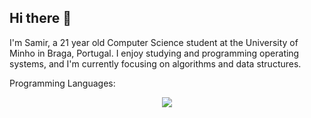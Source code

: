 ## Hi there 👋
I'm Samir, a 21 year old Computer Science student at the University of Minho in Braga, Portugal. I enjoy studying and programming operating systems, and I'm currently focusing on algorithms and data structures.

Programming Languages:
<p align="center">
  <a href="https://skillicons.dev">
    <img src="https://skillicons.dev/icons?i=c,java,haskell" />
  </a>
</p>

<!--
**Samir204/Samir204** is a ✨ _special_ ✨ repository because its `README.md` (this file) appears on your GitHub profile.

Here are some ideas to get you started:

- 🔭 I’m currently working on ...
- 🌱 I’m currently learning ...
- 👯 I’m looking to collaborate on ...
- 🤔 I’m looking for help with ...
- 💬 Ask me about ...
- 📫 How to reach me: ...
- 😄 Pronouns: ...
- ⚡ Fun fact: ...
-->
